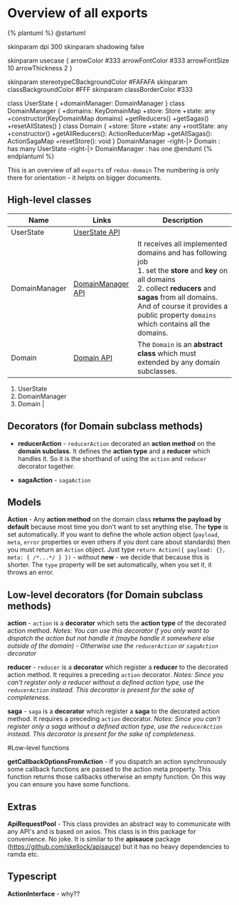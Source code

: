 # **Overview** of all exports

{% plantuml %}
@startuml

skinparam dpi 300
skinparam shadowing false

skinparam usecase {
	arrowColor #333
	arrowFontColor #333
    arrowFontSize 10
    arrowThickness 2
}

skinparam stereotypeCBackgroundColor #FAFAFA
skinparam classBackgroundColor #FFF
skinparam classBorderColor #333

class UserState {
  +domainManager: DomainManager
}
class DomainManager {
  +domains: KeyDomainMap
  +store: Store
  +state: any
  +constructor(KeyDomainMap domains)
  +getReducers()
  +getSagas()
  +resetAllStates()
}
class Domain {
  +store: Store
  +state: any
  +rootState: any
  +constructor()
  +getAllReducers(): ActionReducerMap
  +getAllSagas(): ActionSagaMap
  +resetStore(): void
}
DomainManager -right-|> Domain : has many
UserState -right-|> DomainManager : has one
@enduml
{% endplantuml %}

This is an overview of all ```exports``` of ```redux-domain```
The numbering is only there for orientation - it helpts on bigger documents.

## High-level classes

| Name | Links | Description |
| --- | --- | --- |
| UserState | [UserState API](api/UserState.md) | |
| DomainManager | [DomainManager API](api/DomainManager.md) | It receives all implemented domains and has following job<br>1. set the **store** and **key** on all domains<br>2. collect **reducers** and **sagas** from all domains. And of course it provides a public property ```domains``` which contains all the domains. |
| Domain | [Domain API](api/Domain.md) | The ```Domain``` is an **abstract class** which must extended by any domain subclasses. |

1. UserState
3. DomainManager
2. Domain | 

## Decorators (for Domain subclass methods)

- **reducerAction** - ```reducerAction``` decorated an **action method** on the **domain subclass**.
It defines the **action type** and a **reducer** which handles it.
So it is the shorthand of using the ```action``` and ```reducer``` decorator together.

- **sagaAction** - ```sagaAction``` 

## Models

**Action** - Any **action method** on the domain class **returns the payload by default** because most time you don't want to set anything else. The **type** is set automatically.
If you want to define the whole action object (```payload```, ```meta```, ```error``` properties or even others if you dont care about standards) then you must return an ```Action``` object. Just type ```return Action({ payload: {}, meta: { /*...*/ } })``` - without **new** - we decide that because this is shorter.
The ```type``` property will be set automatically, when you set it, it throws an error.

## Low-level decorators (for Domain subclass methods)

**action** - ```action``` is a **decorator** which sets the **action type** of the decorated action method.
*Notes: You can use this decorator if you only want to dispatch the action but not handle it (maybe handle it somewhere else outside of the domain) - Otherwise use the ```reducerAction``` or ```sagaAction``` decorator*

**reducer** - ```reducer``` is a **decorator** which register a **reducer** to the decorated action method.
It requires a preceding ```action``` decorator.
*Notes: Since you can't register only a reducer without a defined action type, use the ```reducerAction``` instead.*
*This decorator is present for the sake of completeness.*

**saga** - ```saga``` is a **decorator** which register a **saga** to the decorated action method.
It requires a preceding ```action``` decorator.
*Notes: Since you can't register only a saga without a defined action type, use the ```reducerAction``` instead.*
*This decorator is present for the sake of completeness.*

#Low-level functions

**getCallbackOptionsFromAction** - If you dispatch an action synchronously some callback functions are passed to the action meta property. This function returns those callbacks otherwise an empty function. On this way you can ensure you have some functions.

## Extras

**ApiRequestPool** - This class provides an abstract way to communicate with any API's and is based on axios.
This class is in this package for convenience. No joke.
It is similar to the **apisauce** package (https://github.com/skellock/apisauce) but it has no heavy dependencies to ramda etc.

## Typescript

**ActionInterface** - why??
